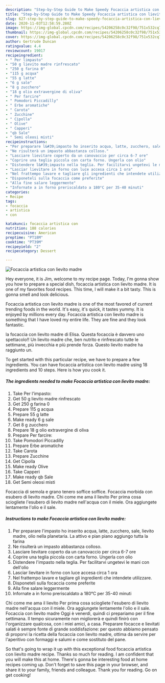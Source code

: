 ```yaml
---
description: "Step-by-Step Guide to Make Speedy Focaccia artistica con lievito madre"
title: "Step-by-Step Guide to Make Speedy Focaccia artistica con lievito madre"
slug: 627-step-by-step-guide-to-make-speedy-focaccia-artistica-con-lievito-madre
date: 2020-11-03T12:58:59.280Z
image: https://img-global.cpcdn.com/recipes/54206258c0c32f98/751x532cq70/focaccia-artistica-con-lievito-madre-recipe-main-photo.jpg
thumbnail: https://img-global.cpcdn.com/recipes/54206258c0c32f98/751x532cq70/focaccia-artistica-con-lievito-madre-recipe-main-photo.jpg
cover: https://img-global.cpcdn.com/recipes/54206258c0c32f98/751x532cq70/focaccia-artistica-con-lievito-madre-recipe-main-photo.jpg
author: Gertrude Duncan
ratingvalue: 4.4
reviewcount: 19017
recipeingredient:
- " Per limpasto"
- "50 g lievito madre rinfrescato"
- "250 g farina 0"
- "115 g acqua"
- "55 g latte"
- "6 g sale"
- "8 g zucchero"
- "18 g olio extravergine di oliva"
- " Per farcire"
- " Pomodori Piccadilly"
- " Erbe aromatiche"
- " Carota"
- " Zucchine"
- " Cipolla"
- " Olive"
- " Capperi"
- "qb Sale"
- " Semi oleosi misti"
recipeinstructions:
- "Per preparare l&#39;impasto ho inserito acqua, latte, zucchero, sale, lievito madre, olio nella planetaria. La attivo e pian piano aggiungo tutta la farina"
- "Ne risulterà un impasto abbastanza colloso."
- "Lasciare lievitare coperto da un canovaccio per circa 6-7 ore"
- "Coprire una teglia piccola con carta forno. Ungerla con olio"
- "Distendere l&#39;impasto nella teglia. Per facilitarvi ungetevi le mani con dell&#39;olio"
- "Lasciar lievitare in forno con luce accesa circa 1 ora"
- "Nel frattempo lavare e tagliare gli ingredienti che intendete utilizzare."
- "Disponeteli sulla focaccia come preferite"
- "Alla fine salare leggermente"
- "Infornate a in forno preriscaldato a 180°C per 35-40 minuti"
categories:
- Recipe
tags:
- focaccia
- artistica
- con

katakunci: focaccia artistica con 
nutrition: 188 calories
recipecuisine: American
preptime: "PT18M"
cooktime: "PT39M"
recipeyield: "2"
recipecategory: Dessert

---
```



![Focaccia artistica con lievito madre](https://img-global.cpcdn.com/recipes/54206258c0c32f98/751x532cq70/focaccia-artistica-con-lievito-madre-recipe-main-photo.jpg)

Hey everyone, it is Jim, welcome to my recipe page. Today, I'm gonna show you how to prepare a special dish, focaccia artistica con lievito madre. It is one of my favorites food recipes. This time, I will make it a bit tasty. This is gonna smell and look delicious.

Focaccia artistica con lievito madre is one of the most favored of current trending foods in the world. It's easy, it's quick, it tastes yummy. It is enjoyed by millions every day. Focaccia artistica con lievito madre is something that I have loved my entire life. They are fine and they look fantastic.

la focaccia con lievito madre di Elisa. Questa focaccia è davvero uno spettacolo!! Un lievito madre che, ben nutrito e rinfrescato tutte le settimane, più invecchia e più prende forza. Questo lievito madre ha raggiunto un.


To get started with this particular recipe, we have to prepare a few ingredients. You can have focaccia artistica con lievito madre using 18 ingredients and 10 steps. Here is how you cook it.

<!--inarticleads1-->

##### The ingredients needed to make Focaccia artistica con lievito madre:

1. Take  Per l&#39;impasto:
1. Get 50 g lievito madre rinfrescato
1. Get 250 g farina 0
1. Prepare 115 g acqua
1. Prepare 55 g latte
1. Make ready 6 g sale
1. Get 8 g zucchero
1. Prepare 18 g olio extravergine di oliva
1. Prepare  Per farcire:
1. Take  Pomodori Piccadilly
1. Prepare  Erbe aromatiche
1. Take  Carota
1. Prepare  Zucchine
1. Get  Cipolla
1. Make ready  Olive
1. Take  Capperi
1. Make ready qb Sale
1. Get  Semi oleosi misti


Focaccia di semola e grano tenero soffice soffice. Focaccia morbida con esubero di lievito madre. Chi come me ama il lievito Per prima cosa sciogliete l&#39;esubero di lievito madre nell&#39;acqua con il miele. Ora aggiungete lentamente l&#39;olio e il sale. 

<!--inarticleads2-->

##### Instructions to make Focaccia artistica con lievito madre:

1. Per preparare l&#39;impasto ho inserito acqua, latte, zucchero, sale, lievito madre, olio nella planetaria. La attivo e pian piano aggiungo tutta la farina
1. Ne risulterà un impasto abbastanza colloso.
1. Lasciare lievitare coperto da un canovaccio per circa 6-7 ore
1. Coprire una teglia piccola con carta forno. Ungerla con olio
1. Distendere l&#39;impasto nella teglia. Per facilitarvi ungetevi le mani con dell&#39;olio
1. Lasciar lievitare in forno con luce accesa circa 1 ora
1. Nel frattempo lavare e tagliare gli ingredienti che intendete utilizzare.
1. Disponeteli sulla focaccia come preferite
1. Alla fine salare leggermente
1. Infornate a in forno preriscaldato a 180°C per 35-40 minuti


Chi come me ama il lievito Per prima cosa sciogliete l&#39;esubero di lievito madre nell&#39;acqua con il miele. Ora aggiungete lentamente l&#39;olio e il sale. Focaccia con lievito madre Oggi è venerdì, quindi ci prepariamo per il fine settimana. Il tempo sicuramente non migliorerà e quindi finirò con l&#39;organizzare qualcosa, con i miei amici, a casa. Preparare focacce e lievitati salati è sempre fonte di grande soddisfazione: per questo abbiamo pensato di proporvi la ricetta della focaccia con lievito madre, ottima da servire per l&#39;aperitivo con formaggi e salumi e come sostituto del pane. 

So that's going to wrap it up with this exceptional food focaccia artistica con lievito madre recipe. Thanks so much for reading. I am confident that you will make this at home. There's gonna be interesting food at home recipes coming up. Don't forget to save this page in your browser, and share it to your family, friends and colleague. Thank you for reading. Go on get cooking!
